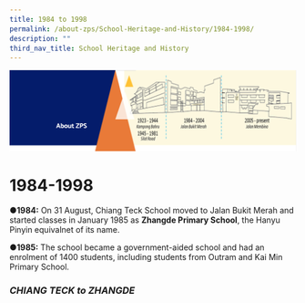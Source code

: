 ```yaml
---
title: 1984 to 1998
permalink: /about-zps/School-Heritage-and-History/1984-1998/
description: ""
third_nav_title: School Heritage and History
---
```

![](/images/AboutUs.png)

1984-1998
========

<b>●1984:</b> On 31 August, Chiang Teck School moved to Jalan Bukit Merah and started classes in January 1985 as <b>Zhangde Primary School</b>, the Hanyu Pinyin equivalnet of its name. 

<b>●1985:</b> The school became a government-aided school and had an enrolment of 1400 students, including students from Outram and Kai Min Primary School.

### <i>CHIANG TECK to ZHANGDE</i>